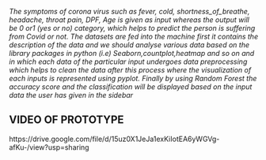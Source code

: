 <i>The symptoms of corona virus such as fever, cold,  shortness_of_breathe, headache, throat pain, DPF, Age is given as input whereas the output will be 0 or1 (yes or no) category, which helps to predict the person is suffering from Covid or not.
The datasets are fed into the machine first it contains the description of the data and we should analyse various data based on the library packages in python (i.e) Seaborn,countplot,heatmap and so on and in which each data of the particular input undergoes data preprocessing which helps to clean the data after this process where the visualization of each inputs is represented using pyplot. Finally by using Random Forest the accuracy score and the classification will be displayed based on the input data the user has given in the sidebar
</i>
<h2 >VIDEO OF PROTOTYPE</h2>
<a>https://drive.google.com/file/d/15uz0X1JeJa1exKiIotEA6yWGVg-afKu-/view?usp=sharing</a>
